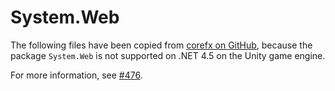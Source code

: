 # System.Web

The following files have been copied from [corefx on GitHub](https://github.com/dotnet/corefx/tree/master/src/System.Web.HttpUtility), because the package `System.Web` is not supported on .NET 4.5 on the Unity game engine.

For more information, see [#476](https://github.com/FantasticFiasco/aws-signature-version-4/issues/476).
